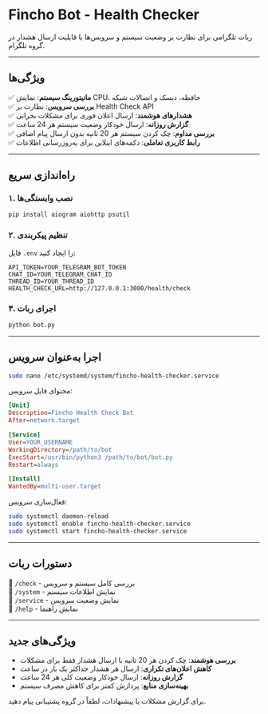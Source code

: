 # **Fincho Bot - Health Checker**
ربات تلگرامی برای نظارت بر وضعیت سیستم و سرویس‌ها با قابلیت ارسال هشدار در گروه تلگرام.

---

## **ویژگی‌ها**
✅ **مانیتورینگ سیستم**: نمایش CPU، حافظه، دیسک و اتصالات شبکه  
✅ **بررسی سرویس**: نظارت بر Health Check API  
✅ **هشدارهای هوشمند**: ارسال اعلان فوری برای مشکلات بحرانی  
✅ **گزارش روزانه**: ارسال خودکار وضعیت سیستم هر 24 ساعت  
✅ **بررسی مداوم**: چک کردن سیستم هر 20 ثانیه بدون ارسال پیام اضافی  
✅ **رابط کاربری تعاملی**: دکمه‌های اینلاین برای به‌روزرسانی اطلاعات

---

## **راه‌اندازی سریع**
### **۱. نصب وابستگی‌ها**
```bash
pip install aiogram aiohttp psutil
```

### **۲. تنظیم پیکربندی**
فایل `.env` را ایجاد کنید:
```env
API_TOKEN=YOUR_TELEGRAM_BOT_TOKEN
CHAT_ID=YOUR_TELEGRAM_CHAT_ID
THREAD_ID=YOUR_THREAD_ID
HEALTH_CHECK_URL=http://127.0.0.1:3000/health/check
```

### **۳. اجرای ربات**
```bash
python bot.py
```

---

## **اجرا به‌عنوان سرویس**
```bash
sudo nano /etc/systemd/system/fincho-health-checker.service
```

محتوای فایل سرویس:
```ini
[Unit]
Description=Fincho Health Check Bot
After=network.target

[Service]
User=YOUR_USERNAME
WorkingDirectory=/path/to/bot
ExecStart=/usr/bin/python3 /path/to/bot/bot.py
Restart=always

[Install]
WantedBy=multi-user.target
```

فعال‌سازی سرویس:
```bash
sudo systemctl daemon-reload
sudo systemctl enable fincho-health-checker.service
sudo systemctl start fincho-health-checker.service
```

---

## **دستورات ربات**
🔹 `/check` - بررسی کامل سیستم و سرویس  
🔹 `/system` - نمایش اطلاعات سیستم  
🔹 `/service` - نمایش وضعیت سرویس  
🔹 `/help` - نمایش راهنما

---

## **ویژگی‌های جدید**
- **بررسی هوشمند**: چک کردن هر 20 ثانیه با ارسال هشدار فقط برای مشکلات
- **کاهش اعلان‌های تکراری**: ارسال هر هشدار حداکثر یک بار در ساعت
- **گزارش روزانه**: ارسال خودکار وضعیت کلی هر 24 ساعت
- **بهینه‌سازی منابع**: پردازش کمتر برای کاهش مصرف سیستم

برای گزارش مشکلات یا پیشنهادات، لطفاً در گروه پشتیبانی پیام دهید.